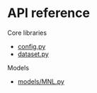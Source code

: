 # API reference

Core libraries

- [config.py](config.md)
- [dataset.py](dataset.md)

Models

- [models/MNL.py](models.mnl.md)